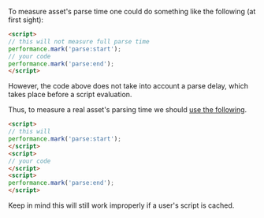 To measure asset's parse time one could do something like the following (at first sight):

```html
<script>
// this will not measure full parse time
performance.mark('parse:start');
// your code
performance.mark('parse:end');
</script>
```

However, the code above does not take into account a parse delay, which takes place before a script evaluation.

Thus, to measure a real asset's parsing time we should [use the following][1].

```html
<script>
// this will
performance.mark('parse:start');
</script>
<script>
// your code
</script>
<script>
performance.mark('parse:end');
</script>
```

Keep in mind this will still work improperly if a user's script is cached.

[1]: https://twitter.com/nolanlawson/status/817077573012180992
